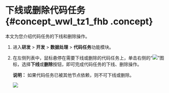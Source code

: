 # 下线或删除代码任务 {#concept_wwl_tz1_fhb .concept}

本文为您介绍代码任务的下线和删除操作。

1.  进入**研发** \> **开发** \> **数据处理** \> **代码任务**功能模块。
2.  在左侧列表中，鼠标悬停在需要下线或删除的代码任务上，单击右侧的“![](http://static-aliyun-doc.oss-cn-hangzhou.aliyuncs.com/assets/img/149433/155599255341498_zh-CN.png)”图标，选择**下线**或**删除**按钮，即可完成代码任务的下线、删除操作。

    **说明：** 如果代码任务已被其他节点依赖，则不可下线或删除。

    ![](http://static-aliyun-doc.oss-cn-hangzhou.aliyuncs.com/assets/img/149549/155599255341524_zh-CN.png)


